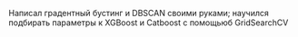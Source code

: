 Написал градентный бустинг и DBSCAN своими руками; научился подбирать параметры к XGBoost и Catboost с помощьюб GridSearchCV
